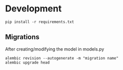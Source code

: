 # Development
```
pip install -r requirements.txt
```

## Migrations
After creating/modifying the model in models.py
```
alembic revision --autogenerate -m "migration name"
alembic upgrade head
```
